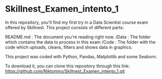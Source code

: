 # Skillnest_Examen_intento_1
In this repository, you'll find my first try in a Data Scientist course exam offered by Skillnest.
This project consists of different parts:

README.md : The document you're reading right now.
/Data     : The folder which contains the data to process in this exam
/Code     : The folder with the code which uploads, cleans, filters and shows data in graphics.

This project was coded with Python, Pandas, Matplotlib and some Seaborn.

To download it, you can clone this repository through this link:
https://github.com/Niktomiro/Skillnest_Examen_intento_1.git